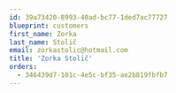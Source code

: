 ```yaml
---
id: 39a73420-8993-40ad-bc77-1ded7ac77727
blueprint: customers
first_name: Zorka
last_name: Stolič
email: zorkastolic@hotmail.com
title: 'Zorka Stolič'
orders:
  - 346439d7-101c-4e5c-bf35-ae2b819fbfb7
---
```

